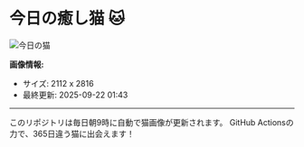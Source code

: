 # 今日の癒し猫 🐱

![今日の猫](https://cdn2.thecatapi.com/images/MTU1ODY2MA.jpg)

**画像情報:**
- サイズ: 2112 x 2816
- 最終更新: 2025-09-22 01:43

---

このリポジトリは毎日朝9時に自動で猫画像が更新されます。
GitHub Actionsの力で、365日違う猫に出会えます！
